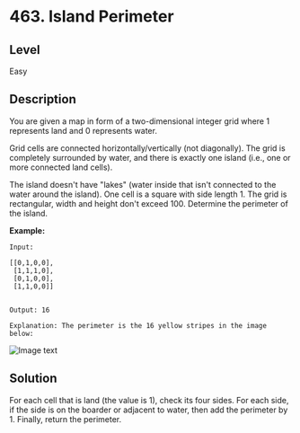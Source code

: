 # 463. Island Perimeter
## Level
Easy

## Description
You are given a map in form of a two-dimensional integer grid where 1 represents land and 0 represents water.

Grid cells are connected horizontally/vertically (not diagonally). The grid is completely surrounded by water, and there is exactly one island (i.e., one or more connected land cells).

The island doesn't have "lakes" (water inside that isn't connected to the water around the island). One cell is a square with side length 1. The grid is rectangular, width and height don't exceed 100. Determine the perimeter of the island.

**Example:**
```
Input:

[[0,1,0,0],
 [1,1,1,0],
 [0,1,0,0],
 [1,1,0,0]]


Output: 16

Explanation: The perimeter is the 16 yellow stripes in the image below:
```
![Image text](https://assets.leetcode.com/uploads/2018/10/12/island.png)

## Solution
For each cell that is land (the value is 1), check its four sides. For each side, if the side is on the boarder or adjacent to water, then add the perimeter by 1. Finally, return the perimeter.
